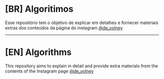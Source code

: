 # [BR] Algoritimos

Esse repositório tem o objetivo de explicar em detalhes e fornecer materiais extras dos conteúdos da página do instagram [@de_volney](https://www.instagram.com/de_volney/)

---

# [EN] Algorithms

This repository aims to explain in detail and provide extra materials from the contents of the Instagram page [@de_volney](https://www.instagram.com/de_volney/)
